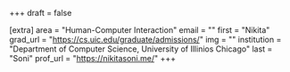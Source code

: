 +++
draft = false

[extra]
area = "Human-Computer Interaction"
email = ""
first = "Nikita"
grad_url = "https://cs.uic.edu/graduate/admissions/"
img = ""
institution = "Department of Computer Science, University of Illinios Chicago"
last = "Soni"
prof_url = "https://nikitasoni.me/"
+++